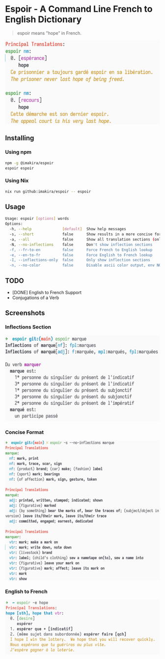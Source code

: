 # Espoir - A Command Line French to English Dictionary

> espoir means "hope" in French.  

![img](./screenshots/espoir.png)  


## Installing


### Using npm

```bash
npm -g @imakira/espoir
espoir espoir
```


### Using Nix

```bash
nix run github:imakira/espoir -- espoir
```


## Usage

```bash
Usage: espoir [options] words
Options: 
  -h, --help              [default]  Show help messages
  -s, --short             false      Show results in a more concise format, omitting some information.
  -a, --all               false      Show all translation sections (only principal translations are shown by default)
  -N, --no-inflections    false      Don't show inflection sections
  -f, --fr-to-en          false      Force French to English lookup
  -e, --en-to-fr          false      Force English to French lookup
  -I, --inflections-only  false      Only show inflection sections
  -n, --no-color          false      Disable ascii color output, env NO_COLOR is also supported
```


## TODO 

-   [DONE] English to French Support
-   Conjugations of a Verb


## Screenshots


### Inflections Section

![img](screenshots/inflections.png)  


### Concise Format

![img](screenshots/concise.png)  


### English to French

![img](screenshots/en-to-fr.png)
